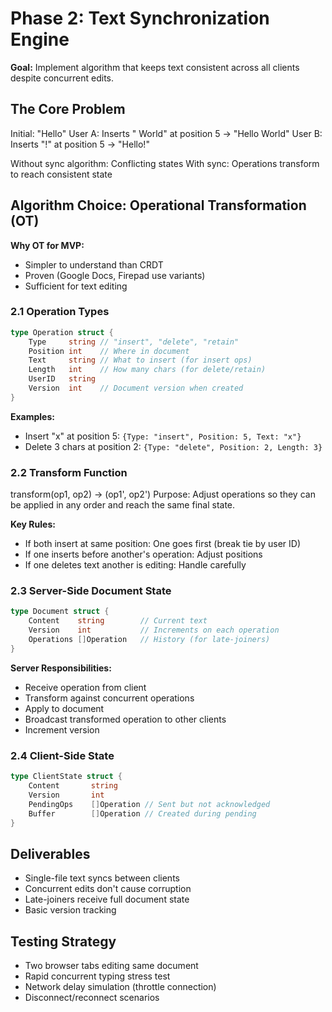 # Phase 2: Text Synchronization Engine

**Goal:** Implement algorithm that keeps text consistent across all clients despite concurrent edits.

## The Core Problem
Initial: "Hello"
User A: Inserts " World" at position 5 → "Hello World"
User B: Inserts "!" at position 5 → "Hello!"

Without sync algorithm: Conflicting states
With sync: Operations transform to reach consistent state

## Algorithm Choice: Operational Transformation (OT)

**Why OT for MVP:**
- Simpler to understand than CRDT
- Proven (Google Docs, Firepad use variants)
- Sufficient for text editing

### 2.1 Operation Types
```go
type Operation struct {
    Type     string // "insert", "delete", "retain"
    Position int    // Where in document
    Text     string // What to insert (for insert ops)
    Length   int    // How many chars (for delete/retain)
    UserID   string
    Version  int    // Document version when created
}
```

**Examples:**
- Insert "x" at position 5: `{Type: "insert", Position: 5, Text: "x"}`
- Delete 3 chars at position 2: `{Type: "delete", Position: 2, Length: 3}`

### 2.2 Transform Function
transform(op1, op2) → (op1', op2')
Purpose: Adjust operations so they can be applied in any order and reach the same final state.

**Key Rules:**
- If both insert at same position: One goes first (break tie by user ID)
- If one inserts before another's operation: Adjust positions
- If one deletes text another is editing: Handle carefully

### 2.3 Server-Side Document State
```go
type Document struct {
    Content    string        // Current text
    Version    int           // Increments on each operation
    Operations []Operation   // History (for late-joiners)
}
```

**Server Responsibilities:**
- Receive operation from client
- Transform against concurrent operations
- Apply to document
- Broadcast transformed operation to other clients
- Increment version

### 2.4 Client-Side State
```go
type ClientState struct {
    Content       string
    Version       int
    PendingOps    []Operation // Sent but not acknowledged
    Buffer        []Operation // Created during pending
}
```

## Deliverables
- Single-file text syncs between clients
- Concurrent edits don't cause corruption
- Late-joiners receive full document state
- Basic version tracking

## Testing Strategy
- Two browser tabs editing same document
- Rapid concurrent typing stress test
- Network delay simulation (throttle connection)
- Disconnect/reconnect scenarios
